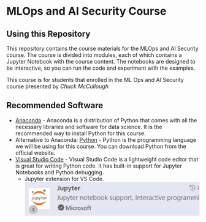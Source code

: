 # MLOps and AI Security Course

## Using this Repository
This repository contains the course materials for the MLOps and AI Security course. The course is divided into modules, each of which contains a Jupyter Notebook with the course content. The notebooks are designed to be interactive, so you can run the code and experiment with the examples.

This course is for students that enrolled in the ML Ops and AI Security course presented by *Chuck McCullough*


## Recommended Software
- [Anaconda](https://www.anaconda.com/products/individual) - Anaconda is a distribution of Python that comes with all the necessary libraries and software for data science. It is the recommended way to install Python for this course.
- Alternative to Anaconda: [Python](https://www.python.org/downloads/) - Python is the programming language we will be using for this course. You can download Python from the official website.
- [Visual Studio Code](https://code.visualstudio.com/) - Visual Studio Code is a lightweight code editor that is great for writing Python code. It has built-in support for Jupyter Notebooks and Python debugging.
  - Jupyter extension for VS Code. ![](images/JupyterExtVSC.png)